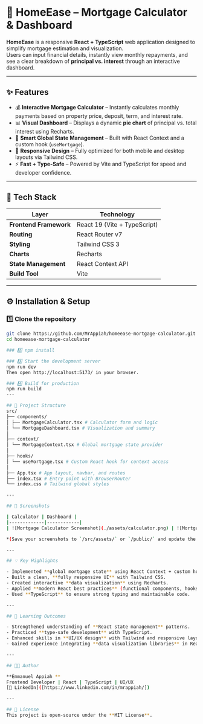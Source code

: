 # 🏡 HomeEase – Mortgage Calculator & Dashboard

**HomeEase** is a responsive **React + TypeScript** web application designed to simplify mortgage estimation and visualization.  
Users can input financial details, instantly view monthly repayments, and see a clear breakdown of **principal vs. interest** through an interactive dashboard.

---

## ✨ Features

- 💰 **Interactive Mortgage Calculator** – Instantly calculates monthly payments based on property price, deposit, term, and interest rate.  
- 📊 **Visual Dashboard** – Displays a dynamic **pie chart** of principal vs. total interest using Recharts.  
- 🧠 **Smart Global State Management** – Built with React Context and a custom hook (`useMortgage`).  
- 📱 **Responsive Design** – Fully optimized for both mobile and desktop layouts via Tailwind CSS.  
- ⚡ **Fast + Type-Safe** – Powered by Vite and TypeScript for speed and developer confidence.

---

## 🧩 Tech Stack

| Layer | Technology |
|-------|-------------|
| **Frontend Framework** | React 19 (Vite + TypeScript) |
| **Routing** | React Router v7 |
| **Styling** | Tailwind CSS 3 |
| **Charts** | Recharts |
| **State Management** | React Context API |
| **Build Tool** | Vite |

---

## ⚙️ Installation & Setup

### 1️⃣ Clone the repository
```bash
git clone https://github.com/MrAppiah/homeease-mortgage-calculator.git
cd homeease-mortgage-calculator

### 2️⃣ npm install

### 3️⃣ Start the development server
npm run dev
Then open http://localhost:5173/ in your browser.

### 4️⃣ Build for production
npm run build
---

## 🧠 Project Structure
src/
├── components/
│ ├── MortgageCalculator.tsx # Calculator form and logic
│ └── MortgageDashboard.tsx # Visualization and summary
│
├── context/
│ └── MortgageContext.tsx # Global mortgage state provider
│
├── hooks/
│ └── useMortgage.tsx # Custom React hook for context access
│
├── App.tsx # App layout, navbar, and routes
├── index.tsx # Entry point with BrowserRouter
└── index.css # Tailwind global styles

---

## 📸 Screenshots

| Calculator | Dashboard |
|-------------|------------|
| ![Mortgage Calculator Screenshot](./assets/calculator.png) | ![Mortgage Dashboard Screenshot](./assets/dashboard.png) |

*(Save your screenshots to `/src/assets/` or `/public/` and update the paths above.)*

---

## 💡 Key Highlights

- Implemented **global mortgage state** using React Context + custom hooks.  
- Built a clean, **fully responsive UI** with Tailwind CSS.  
- Created interactive **data visualization** using Recharts.  
- Applied **modern React best practices** (functional components, hooks, and context).  
- Used **TypeScript** to ensure strong typing and maintainable code.

---

## 🎯 Learning Outcomes

- Strengthened understanding of **React state management** patterns.  
- Practiced **type-safe development** with TypeScript.  
- Enhanced skills in **UI/UX design** with Tailwind and responsive layout building.  
- Gained experience integrating **data visualization libraries** in React apps.  

---

## 👨‍💻 Author

**Emmanuel Appiah **  
Frontend Developer | React | TypeScript | UI/UX  
[💼 LinkedIn]([https://www.linkedin.com/in/mrappiah/])

---

## 🪪 License
This project is open-source under the **MIT License**.



